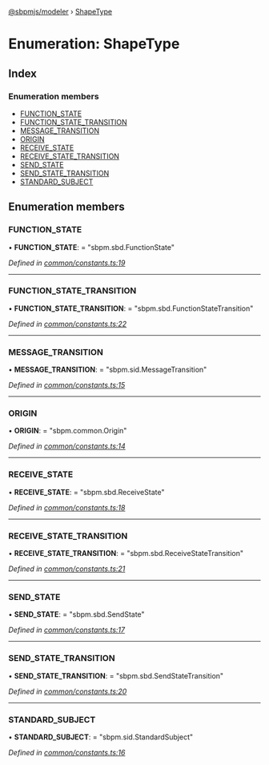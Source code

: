 [@sbpmjs/modeler](../README.md) › [ShapeType](shapetype.md)

# Enumeration: ShapeType

## Index

### Enumeration members

* [FUNCTION_STATE](shapetype.md#function_state)
* [FUNCTION_STATE_TRANSITION](shapetype.md#function_state_transition)
* [MESSAGE_TRANSITION](shapetype.md#message_transition)
* [ORIGIN](shapetype.md#origin)
* [RECEIVE_STATE](shapetype.md#receive_state)
* [RECEIVE_STATE_TRANSITION](shapetype.md#receive_state_transition)
* [SEND_STATE](shapetype.md#send_state)
* [SEND_STATE_TRANSITION](shapetype.md#send_state_transition)
* [STANDARD_SUBJECT](shapetype.md#standard_subject)

## Enumeration members

###  FUNCTION_STATE

• **FUNCTION_STATE**: = "sbpm.sbd.FunctionState"

*Defined in [common/constants.ts:19](https://github.com/mkolodiy/sbpmjs/blob/6939d2f/packages/sbpm-modeler/lib/common/constants.ts#L19)*

___

###  FUNCTION_STATE_TRANSITION

• **FUNCTION_STATE_TRANSITION**: = "sbpm.sbd.FunctionStateTransition"

*Defined in [common/constants.ts:22](https://github.com/mkolodiy/sbpmjs/blob/6939d2f/packages/sbpm-modeler/lib/common/constants.ts#L22)*

___

###  MESSAGE_TRANSITION

• **MESSAGE_TRANSITION**: = "sbpm.sid.MessageTransition"

*Defined in [common/constants.ts:15](https://github.com/mkolodiy/sbpmjs/blob/6939d2f/packages/sbpm-modeler/lib/common/constants.ts#L15)*

___

###  ORIGIN

• **ORIGIN**: = "sbpm.common.Origin"

*Defined in [common/constants.ts:14](https://github.com/mkolodiy/sbpmjs/blob/6939d2f/packages/sbpm-modeler/lib/common/constants.ts#L14)*

___

###  RECEIVE_STATE

• **RECEIVE_STATE**: = "sbpm.sbd.ReceiveState"

*Defined in [common/constants.ts:18](https://github.com/mkolodiy/sbpmjs/blob/6939d2f/packages/sbpm-modeler/lib/common/constants.ts#L18)*

___

###  RECEIVE_STATE_TRANSITION

• **RECEIVE_STATE_TRANSITION**: = "sbpm.sbd.ReceiveStateTransition"

*Defined in [common/constants.ts:21](https://github.com/mkolodiy/sbpmjs/blob/6939d2f/packages/sbpm-modeler/lib/common/constants.ts#L21)*

___

###  SEND_STATE

• **SEND_STATE**: = "sbpm.sbd.SendState"

*Defined in [common/constants.ts:17](https://github.com/mkolodiy/sbpmjs/blob/6939d2f/packages/sbpm-modeler/lib/common/constants.ts#L17)*

___

###  SEND_STATE_TRANSITION

• **SEND_STATE_TRANSITION**: = "sbpm.sbd.SendStateTransition"

*Defined in [common/constants.ts:20](https://github.com/mkolodiy/sbpmjs/blob/6939d2f/packages/sbpm-modeler/lib/common/constants.ts#L20)*

___

###  STANDARD_SUBJECT

• **STANDARD_SUBJECT**: = "sbpm.sid.StandardSubject"

*Defined in [common/constants.ts:16](https://github.com/mkolodiy/sbpmjs/blob/6939d2f/packages/sbpm-modeler/lib/common/constants.ts#L16)*
